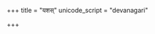 +++
title = "यशस्"
unicode_script = "devanagari"

+++
<div class="js_include" url="/vedAH/sAma/paravastu-saama/devaH/somaH/yashas/"  newLevelForH1="1" includeTitle="true"> </div>
